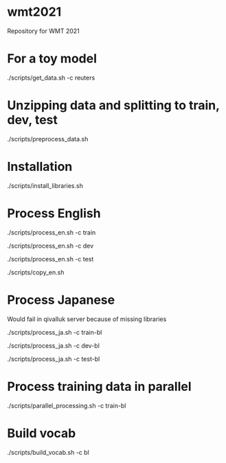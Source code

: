 # wmt2021
Repository for WMT 2021

# For a toy model
./scripts/get_data.sh -c reuters

# Unzipping data and splitting to train, dev, test
./scripts/preprocess_data.sh

# Installation
./scripts/install_libraries.sh

# Process English
./scripts/process_en.sh -c train

./scripts/process_en.sh -c dev

./scripts/process_en.sh -c test

./scripts/copy_en.sh


# Process Japanese
Would fail in qivalluk server because of missing libraries

./scripts/process_ja.sh -c train-bl

./scripts/process_ja.sh -c dev-bl

./scripts/process_ja.sh -c test-bl

# Process training data in parallel
./scripts/parallel_processing.sh -c train-bl

# Build vocab
./scripts/build_vocab.sh -c bl
